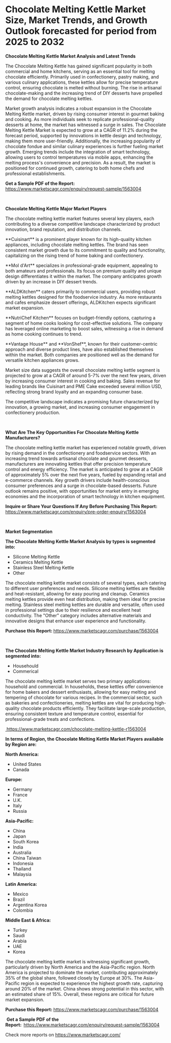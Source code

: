 <p><h1>Chocolate Melting Kettle Market Size, Market Trends, and Growth Outlook forecasted for period from 2025 to 2032</h1></p><p><strong>Chocolate Melting Kettle Market Analysis and Latest Trends</strong></p>
<p><p>The Chocolate Melting Kettle has gained significant popularity in both commercial and home kitchens, serving as an essential tool for melting chocolate efficiently. Primarily used in confectionery, pastry making, and various culinary applications, these kettles allow for precise temperature control, ensuring chocolate is melted without burning. The rise in artisanal chocolate-making and the increasing trend of DIY desserts have propelled the demand for chocolate melting kettles.</p><p>Market growth analysis indicates a robust expansion in the Chocolate Melting Kettle market, driven by rising consumer interest in gourmet baking and cooking. As more individuals seek to replicate professional-quality desserts at home, the market has witnessed a surge in sales. The Chocolate Melting Kettle Market is expected to grow at a CAGR of 11.2% during the forecast period, supported by innovations in kettle design and technology, making them more user-friendly. Additionally, the increasing popularity of chocolate fondue and similar culinary experiences is further fueling market growth. Emerging trends include the integration of smart technology, allowing users to control temperatures via mobile apps, enhancing the melting process's convenience and precision. As a result, the market is positioned for continued growth, catering to both home chefs and professional establishments.</p></p>
<p><strong>Get a Sample PDF of the Report:&nbsp;</strong> <a href="https://www.marketscagr.com/enquiry/request-sample/1563004?utm_campaign=3249&utm_medium=2&utm_source=Github&utm_content=ia&utm_term=04042025&utm_id=chocolate-melting-kettle">https://www.marketscagr.com/enquiry/request-sample/1563004</a></p>
<p>&nbsp;</p>
<p><strong>Chocolate Melting Kettle Major Market Players</strong></p>
<p><p>The chocolate melting kettle market features several key players, each contributing to a diverse competitive landscape characterized by product innovation, brand reputation, and distribution channels.</p><p>**Cuisinart** is a prominent player known for its high-quality kitchen appliances, including chocolate melting kettles. The brand has seen consistent market growth due to its commitment to quality and functionality, capitalizing on the rising trend of home baking and confectionery.</p><p>**Mol d'Art** specializes in professional-grade equipment, appealing to both amateurs and professionals. Its focus on premium quality and unique design differentiates it within the market. The company anticipates growth driven by an increase in DIY dessert trends.</p><p>**ALDKitchen** caters primarily to commercial users, providing robust melting kettles designed for the foodservice industry. As more restaurants and cafes emphasize dessert offerings, ALDKitchen expects significant market expansion.</p><p>**NutriChef Kitchen** focuses on budget-friendly options, capturing a segment of home cooks looking for cost-effective solutions. The company has leveraged online marketing to boost sales, witnessing a rise in demand as home cooking continues to trend.</p><p>**Vantage House** and **VonShef**, known for their customer-centric approach and diverse product lines, have also established themselves within the market. Both companies are positioned well as the demand for versatile kitchen appliances grows.</p><p>Market size data suggests the overall chocolate melting kettle segment is projected to grow at a CAGR of around 5-7% over the next few years, driven by increasing consumer interest in cooking and baking. Sales revenue for leading brands like Cuisinart and PME Cake exceeded several million USD, reflecting strong brand loyalty and an expanding consumer base.</p><p>The competitive landscape indicates a promising future characterized by innovation, a growing market, and increasing consumer engagement in confectionery production.</p></p>
<p>&nbsp;</p>
<p><strong>What Are The Key Opportunities For Chocolate Melting Kettle Manufacturers?</strong></p>
<p><p>The chocolate melting kettle market has experienced notable growth, driven by rising demand in the confectionery and foodservice sectors. With an increasing trend towards artisanal chocolate and gourmet desserts, manufacturers are innovating kettles that offer precision temperature control and energy efficiency. The market is anticipated to grow at a CAGR of approximately 5% over the next five years, fueled by expanding retail and e-commerce channels. Key growth drivers include health-conscious consumer preferences and a surge in chocolate-based desserts. Future outlook remains positive, with opportunities for market entry in emerging economies and the incorporation of smart technology in kitchen equipment.</p></p>
<p><strong>Inquire or Share Your Questions If Any Before Purchasing This Report:</strong> <a href="https://www.marketscagr.com/enquiry/pre-order-enquiry/1563004?utm_campaign=3249&utm_medium=2&utm_source=Github&utm_content=ia&utm_term=04042025&utm_id=chocolate-melting-kettle">https://www.marketscagr.com/enquiry/pre-order-enquiry/1563004</a></p>
<p>&nbsp;</p>
<p><strong>Market Segmentation</strong></p>
<p><strong>The Chocolate Melting Kettle Market Analysis by types is segmented into:</strong></p>
<p><ul><li>Silicone Melting Kettle</li><li>Ceramics Melting Kettle</li><li>Stainless Steel Melting Kettle</li><li>Other</li></ul></p>
<p><p>The chocolate melting kettle market consists of several types, each catering to different user preferences and needs. Silicone melting kettles are flexible and heat-resistant, allowing for easy pouring and cleanup. Ceramics melting kettles provide even heat distribution, making them ideal for precise melting. Stainless steel melting kettles are durable and versatile, often used in professional settings due to their resilience and excellent heat conductivity. The "Other" category includes alternative materials and innovative designs that enhance user experience and functionality.</p></p>
<p><strong>Purchase this Report:&nbsp;</strong><a href="https://www.marketscagr.com/purchase/1563004?utm_campaign=3249&utm_medium=2&utm_source=Github&utm_content=ia&utm_term=04042025&utm_id=chocolate-melting-kettle">https://www.marketscagr.com/purchase/1563004</a></p>
<p>&nbsp;</p>
<p><strong>The Chocolate Melting Kettle Market Industry Research by Application is segmented into:</strong></p>
<p><ul><li>Househould</li><li>Commerical</li></ul></p>
<p><p>The chocolate melting kettle market serves two primary applications: household and commercial. In households, these kettles offer convenience for home bakers and dessert enthusiasts, allowing for easy melting and tempering of chocolate for various recipes. In the commercial sector, such as bakeries and confectioneries, melting kettles are vital for producing high-quality chocolate products efficiently. They facilitate large-scale production, ensuring consistent texture and temperature control, essential for professional-grade treats and confections.</p></p>
<p><a href="https://www.marketscagr.com/chocolate-melting-kettle-r1563004?utm_campaign=3249&utm_medium=2&utm_source=Github&utm_content=ia&utm_term=04042025&utm_id=chocolate-melting-kettle">&nbsp;https://www.marketscagr.com/chocolate-melting-kettle-r1563004</a></p>
<p><strong>In terms of Region, the Chocolate Melting Kettle Market Players available by Region are:</strong></p>
<p>
    <p> <strong> North America: </strong>
        <ul>
            <li>United States</li>
            <li>Canada</li>
        </ul>
        </p> 
    <p> <strong> Europe: </strong>
        <ul>
            <li>Germany</li>
            <li>France</li>
            <li>U.K.</li>
            <li>Italy</li>
            <li>Russia</li>
        </ul>
        </p> 
    <p> <strong> Asia-Pacific: </strong>
        <ul>
            <li>China</li>
            <li>Japan</li>
            <li>South Korea</li>
            <li>India</li>
            <li>Australia</li>
            <li>China Taiwan</li>
            <li>Indonesia</li>
            <li>Thailand</li>
            <li>Malaysia</li>
        </ul>
        </p> 
    <p> <strong> Latin America: </strong>
        <ul>
            <li>Mexico</li>
            <li>Brazil</li>
            <li>Argentina Korea</li>
            <li>Colombia</li>
        </ul>
        </p> 
    <p> <strong> Middle East & Africa: </strong>
        <ul>
            <li>Turkey</li>
            <li>Saudi</li>
            <li>Arabia</li>
            <li>UAE</li>
            <li>Korea</li>
        </ul>
    </p>
    </p>
<p><p>The chocolate melting kettle market is witnessing significant growth, particularly driven by North America and the Asia-Pacific region. North America is projected to dominate the market, contributing approximately 35% of the global share, followed closely by Europe at 30%. The Asia-Pacific region is expected to experience the highest growth rate, capturing around 20% of the market. China shows strong potential in this sector, with an estimated share of 15%. Overall, these regions are critical for future market expansion.</p></p>
<p><strong>Purchase this Report: </strong><a href="https://www.marketscagr.com/purchase/1563004?utm_campaign=3249&utm_medium=2&utm_source=Github&utm_content=ia&utm_term=04042025&utm_id=chocolate-melting-kettle">https://www.marketscagr.com/purchase/1563004</a></p>
<p>&nbsp;<strong>Get a Sample PDF of the Report:&nbsp;&nbsp;</strong><a href="https://www.marketscagr.com/enquiry/request-sample/1563004?utm_campaign=3249&utm_medium=2&utm_source=Github&utm_content=ia&utm_term=04042025&utm_id=chocolate-melting-kettle">https://www.marketscagr.com/enquiry/request-sample/1563004</a></p>
<p><strong></strong></p>
<p>Check more reports on <a href="https://www.marketscagr.com/?utm_campaign=3249&utm_medium=2&utm_source=Github&utm_content=ia&utm_term=04042025&utm_id=chocolate-melting-kettle">https://www.marketscagr.com/</a></p>